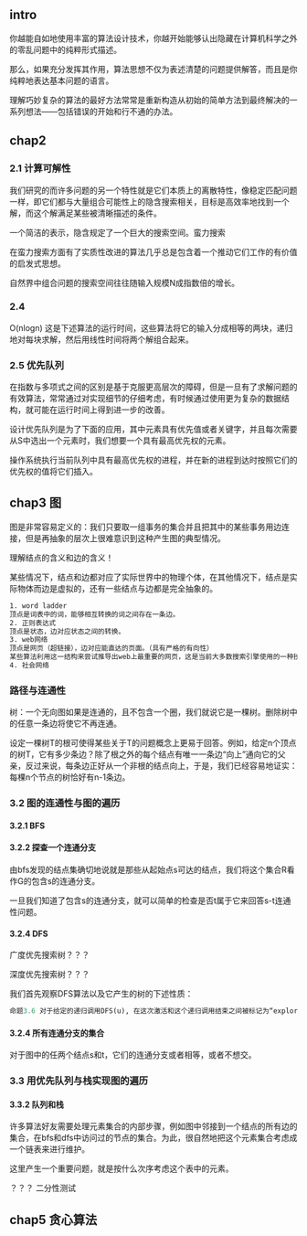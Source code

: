 ## intro

你越能自如地使用丰富的算法设计技术，你越开始能够认出隐藏在计算机科学之外的零乱问题中的纯粹形式描述。

那么，如果充分发挥其作用，算法思想不仅为表述清楚的问题提供解答，而且是你纯粹地表达基本问题的语言。

理解巧妙复杂的算法的最好方法常常是重新构造从初始的简单方法到最终解决的一系列想法——包括错误的开始和行不通的办法。



## chap2

### 2.1 计算可解性

我们研究的而许多问题的另一个特性就是它们本质上的离散特性，像稳定匹配问题一样，即它们都与大量组合可能性上的隐含搜索相关，目标是高效率地找到一个解，而这个解满足某些被清晰描述的条件。

一个简洁的表示，隐含规定了一个巨大的搜索空间。蛮力搜索

在蛮力搜索方面有了实质性改进的算法几乎总是包含着一个推动它们工作的有价值的启发式思想。



自然界中组合问题的搜索空间往往随输入规模N成指数倍的增长。

### 2.4

O(nlogn) 这是下述算法的运行时间，这些算法将它的输入分成相等的两块，递归地对每块求解，然后用线性时间将两个解组合起来。

### 2.5 优先队列

在指数与多项式之间的区别是基于克服更高层次的障碍，但是一旦有了求解问题的有效算法，常常通过对实现细节的仔细考虑，有时候通过使用更为复杂的数据结构，就可能在运行时间上得到进一步的改善。

设计优先队列是为了下面的应用，其中元素具有优先值或者关键字，并且每次需要从S中选出一个元素时，我们想要一个具有最高优先权的元素。

操作系统执行当前队列中具有最高优先权的进程，并在新的进程到达时按照它们的优先权的值将它们插入。



##  chap3 图

图是非常容易定义的：我们只要取一组事务的集合并且把其中的某些事务用边连接，但是再抽象的层次上很难意识到这种产生图的典型情况。

理解结点的含义和边的含义！

某些情况下，结点和边都对应了实际世界中的物理个体，在其他情况下，结点是实际物体而边是虚拟的，还有一些结点与边都是完全抽象的。

```xml
1. word ladder
顶点是词表中的词，能够相互转换的词之间存在一条边。
2. 正则表达式
顶点是状态，边对应状态之间的转换。
3. web网络
顶点是网页（超链接），边对应能直达的页面。（具有严格的有向性）
某些算法利用这一结构来尝试推导出web上最重要的网页，这是当前大多数搜索引擎使用的一种技术。
4. 社会网络
```

### 路径与连通性

树：一个无向图如果是连通的，且不包含一个圈，我们就说它是一棵树。删除树中的任意一条边将使它不再连通。

设定一棵树T的根可使得某些关于T的问题概念上更易于回答。例如，给定n个顶点的树T，它有多少条边？除了根之外的每个结点有唯一一条边“向上”通向它的父亲，反过来说，每条边正好从一个非根的结点向上，于是，我们已经容易地证实：每棵n个节点的树恰好有n-1条边。

### 3.2 图的连通性与图的遍历

#### 3.2.1 BFS



#### 3.2.2 探查一个连通分支

由bfs发现的结点集确切地说就是那些从起始点s可达的结点，我们将这个集合R看作G的包含s的连通分支。

一旦我们知道了包含s的连通分支，就可以简单的检查是否t属于它来回答s-t连通性问题。

#### 3.2.4 DFS

广度优先搜索树？？？

深度优先搜索树？？？

我们首先观察DFS算法以及它产生的树的下述性质：

```python
命题3.6 对于给定的递归调用DFS(u), 在这次激活和这个递归调用结束之间被标记为“explored”的所有的结点都是u在T中的后代。
```



#### 3.2.4 所有连通分支的集合

对于图中的任两个结点s和t，它们的连通分支或者相等，或者不想交。



### 3.3 用优先队列与栈实现图的遍历

#### 3.3.2 队列和栈

许多算法好友需要处理元素集合的内部步骤，例如图中邻接到一个结点的所有边的集合，在bfs和dfs中访问过的节点的集合。为此，很自然地把这个元素集合考虑成一个链表来进行维护。

这里产生一个重要问题，就是按什么次序考虑这个表中的元素。



？？？ 二分性测试



## chap5 贪心算法

















